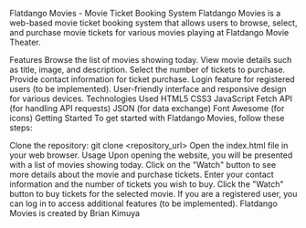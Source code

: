Flatdango Movies - Movie Ticket Booking System
Flatdango Movies is a web-based movie ticket booking system that allows users to browse, select, and purchase movie tickets for various movies playing at Flatdango Movie Theater.

Features
Browse the list of movies showing today.
View movie details such as title, image, and description.
Select the number of tickets to purchase.
Provide contact information for ticket purchase.
Login feature for registered users (to be implemented).
User-friendly interface and responsive design for various devices.
Technologies Used
HTML5
CSS3
JavaScript
Fetch API (for handling API requests)
JSON (for data exchange)
Font Awesome (for icons)
Getting Started
To get started with Flatdango Movies, follow these steps:

Clone the repository: git clone <repository_url>
Open the index.html file in your web browser.
Usage
Upon opening the website, you will be presented with a list of movies showing today.
Click on the "Watch" button to see more details about the movie and purchase tickets.
Enter your contact information and the number of tickets you wish to buy.
Click the "Watch" button to buy tickets for the selected movie.
If you are a registered user, you can log in to access additional features (to be implemented).
Flatdango Movies is created by Brian Kimuya
